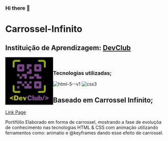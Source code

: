 ### Hi there :pencil:
# Carrossel-Infinito 
 <div>
    <h2>Instituição de Aprendizagem:
    <a href="https://rodolfomori.com.br/devclub">DevClub</a></h2>
    <img align="left" alt="" height="150px" src="./dev_club_devs_logo.jpg">
 </div>
 <br>
  <div>
      <h3>Tecnologias utilizadas;</h3>
      <img width="48" height="48" src="https://img.icons8.com/color/48/html-5--v1.png" alt="html-5--v1"/>
      <img width="48" height="48" src="https://img.icons8.com/fluency/48/css3.png" alt="css3"/>
    </div>
<h2>Baseado em Carrossel Infinito;</h2> <a href="https://alx-8914.github.io/Carrossel-Infinito/">Link Page</a>
<p>Portifólio Elaborado em forma de carrossel, mostrando a fase de evoluçõa de conhecimento nas tecnologias HTML & CSS com animação utilizando ferramentos como:
animatio e @keyframes dando esse efeito de carrossel.</p>
<img src="">
